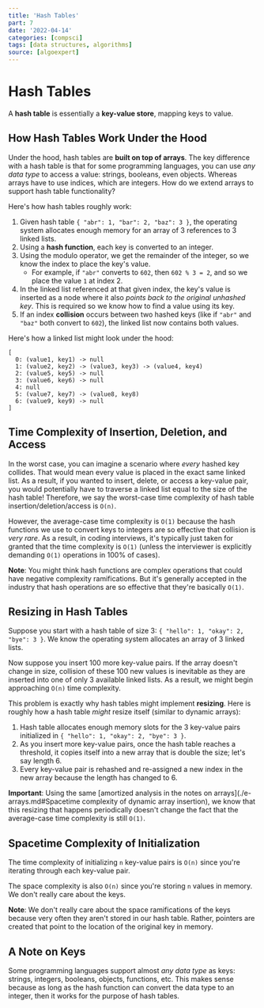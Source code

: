 ```yaml
---
title: 'Hash Tables'
part: 7
date: '2022-04-14'
categories: [compsci]
tags: [data structures, algorithms]
source: [algoexpert]
---
```


# Hash Tables

A **hash table** is essentially a **key-value store**, mapping keys to value.

## How Hash Tables Work Under the Hood

Under the hood, hash tables are **built on top of arrays**. The key difference with a hash table is that for some programming languages, you can use *any data type* to access a value: strings, booleans, even objects. Whereas arrays have to use indices, which are integers. How do we extend arrays to support hash table functionality?

Here's how hash tables roughly work:

1. Given hash table `{ "abr": 1, "bar": 2, "baz": 3 }`, the operating system allocates enough memory for an array of 3 references to 3 linked lists.
2. Using a **hash function**, each key is converted to an integer.
3. Using the modulo operator, we get the remainder of the integer, so we know the index to place the key's value.
   * For example, if `"abr"` converts to `602`, then `602 % 3 = 2`, and so we place the value `1` at index 2.
4. In the linked list referenced at that given index, the key's value is inserted as a node where it also *points back to the original unhashed key*. This is required so we know how to find a value using its key.
5. If an index **collision** occurs between two hashed keys (like if `"abr"` and `"baz"` both convert to `602`), the linked list now contains both values.

Here's how a linked list might look under the hood:

```
[
  0: (value1, key1) -> null
  1: (value2, key2) -> (value3, key3) -> (value4, key4)
  2: (value5, key5) -> null
  3: (value6, key6) -> null
  4: null
  5: (value7, key7) -> (value8, key8)
  6: (value9, key9) -> null
]
```

## Time Complexity of Insertion, Deletion, and Access

In the worst case, you can imagine a scenario where *every* hashed key collides. That would mean every value is placed in the exact same linked list. As a result, if you wanted to insert, delete, or access a key-value pair, you would potentially have to traverse a linked list equal to the size of the hash table! Therefore, we say the worst-case time complexity of hash table insertion/deletion/access is `O(n)`.

However, the average-case time complexity is `O(1)` because the hash functions we use to convert keys to integers are so effective that collision is *very rare*. As a result, in coding interviews, it's typically just taken for granted that the time complexity is `O(1)` (unless the interviewer is explicitly demanding `O(1)` operations in 100% of cases).

**Note**: You might think hash functions are complex operations that could have negative complexity ramifications. But it's generally accepted in the industry that hash operations are so effective that they're basically `O(1)`.

## Resizing in Hash Tables

Suppose you start with a hash table of size 3: `{ "hello": 1, "okay": 2, "bye": 3 }`. We know the operating system allocates an array of 3 linked lists.

Now suppose you insert 100 more key-value pairs. If the array doesn't change in size, collision of these 100 new values is inevitable as they are inserted into one of only 3 available linked lists. As a result, we might begin approaching `O(n)` time complexity.

This problem is exactly why hash tables might implement **resizing**. Here is roughly how a hash table *might* resize itself (similar to dynamic arrays):

1. Hash table allocates enough memory slots for the 3 key-value pairs initialized in `{ "hello": 1, "okay": 2, "bye": 3 }`.
2. As you insert more key-value pairs, once the hash table reaches a threshold, it copies itself into a new array that is double the size; let's say length 6.
3. Every key-value pair is rehashed and re-assigned a new index in the new array because the length has changed to 6.

**Important**: Using the same [amortized analysis in the notes on arrays](./e-arrays.md#Spacetime complexity of dynamic array insertion), we know that this resizing that happens periodically doesn't change the fact that the average-case time complexity is still `O(1)`.

## Spacetime Complexity of Initialization

The time complexity of initializing `n` key-value pairs is  `O(n)` since you're iterating through each key-value pair.

The space complexity is also `O(n)` since you're storing `n` values in memory. We don't really care about the keys.

**Note**: We don't really care about the space ramifications of the keys because very often they aren't stored in our hash table. Rather, pointers are created that point to the location of the original key in memory.

## A Note on Keys

Some programming languages support almost *any data type* as keys: strings, integers, booleans, objects, functions, etc. This makes sense because as long as the hash function can convert the data type to an integer, then it works for the purpose of hash tables.